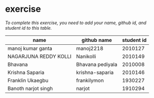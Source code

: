 # exercise
*To complete this exercise, you need to add your name, github id, and student id to this table.*


|name|github name|student id|
|----|-----|----|
|manoj kumar ganta|manoj2218|2010127|
|NAGARJUNA REDDY KOLLI|Nanikolli|2010149|
|Bhavana|Bhavana pediyala|2010008|
|Krishna Saparia|krishna-saparia|2010146
|Franklin Ukaegbu|frankilymon|1930227|
|Banoth narjot singh|narjot|1910294|


